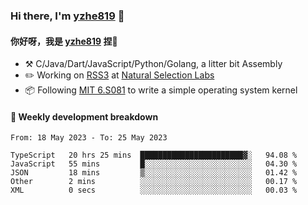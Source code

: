 ### Hi there, I'm [yzhe819](https://github.com/yzhe819) 👋

#### 你好呀，我是 [yzhe819](https://github.com/yzhe819) 捏👋

- :hammer_and_pick: C/Java/Dart/JavaScript/Python/Golang, a litter bit Assembly
- :pencil2: Working on [RSS3](https://github.com/NaturalSelectionLabs/RSS3) at [Natural Selection Labs](https://github.com/NaturalSelectionLabs)
- 📦 Following [MIT 6.S081](https://pdos.csail.mit.edu/6.S081/2020/) to write a simple operating system kernel



#### 📝 Weekly development breakdown

<!--START_SECTION:waka-->

```text
From: 18 May 2023 - To: 25 May 2023

TypeScript   20 hrs 25 mins  ███████████████████████▓░   94.08 %
JavaScript   55 mins         █░░░░░░░░░░░░░░░░░░░░░░░░   04.30 %
JSON         18 mins         ▒░░░░░░░░░░░░░░░░░░░░░░░░   01.42 %
Other        2 mins          ░░░░░░░░░░░░░░░░░░░░░░░░░   00.17 %
XML          0 secs          ░░░░░░░░░░░░░░░░░░░░░░░░░   00.03 %
```

<!--END_SECTION:waka-->



